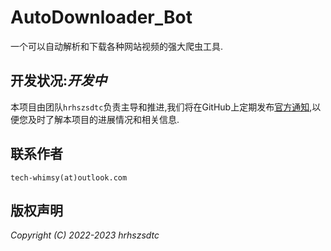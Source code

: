# AutoDownloader_Bot

一个可以自动解析和下载各种网站视频的强大爬虫工具.

## 开发状况:***开发中***  

本项目由团队`hrhszsdtc`负责主导和推进,我们将在GitHub上定期发布[官方通知](https://github.com/hrhszsdtc/AutoDownloader_Bot/discussions),以便您及时了解本项目的进展情况和相关信息.

## 联系作者

`tech-whimsy(at)outlook.com`

## 版权声明

*Copyright (C) 2022-2023 hrhszsdtc*
